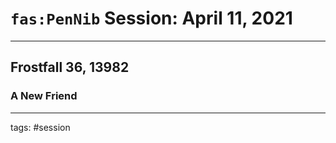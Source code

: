 # `fas:PenNib` Session: April 11, 2021
---

## Frostfall 36, 13982

### A New Friend



---

tags: #session



